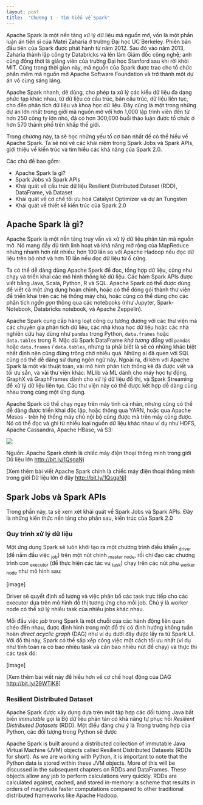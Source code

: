 ```yaml
---
layout: post
title:  "Chương 1 - Tìm hiểu về Spark"
---
```

Apache Spark là một nền tảng xử lý dữ liệu mã nguồn mở, vốn là một phần luận án tiến sĩ của Matei Zaharia ở trường Đại học UC Berkeley. Phiên bản đầu tiên của Spark được phát hành từ năm 2012. Sau đó vào năm 2013, Zaharia thành lập công ty Databricks và lên làm Giám đốc công nghệ; anh cũng đồng thời là giảng viên của trường Đại học Stanford sau khi rời khỏi MIT. Cũng trong thời gian này, mã nguồn của Spark được trao cho tổ chức phần mềm mã nguồn mở Apache Software Foundation và trở thành một dự án vô cùng sáng láng.

Apache Spark nhanh, dẽ dùng, cho phép ta xử lý các kiểu dữ liệu đa dạng phức tạp khác nhau, từ dữ liệu có cấu trúc, bán cấu trúc, dữ liệu liên tục, cho đến phân tích dữ liệu và khoa học dữ liệu. Đây cũng là một trong những dự án lớn nhất trong giới mã nguồn mở với hơn 1,000 lập trình viên đến từ hơn 250 công ty lớn nhỏ, đã có hơn 300,000 buổi thảo luận được tổ chức ở hơn 570 thành phố trên khắp thế giới.

Trong chương này, ta sẽ học những yếu tố cơ bản nhất để có thể hiểu về Apache Spark. Ta sẽ nói về các khái niệm trong Spark Jobs và Spark APIs, giới thiệu về kiến trúc và tìm hiểu các khả năng của Spark 2.0.

Các chủ đề bao gồm:
- Apache Spark là gì?
- Spark Jobs và Spark APIs
- Khái quát về cấu trúc dữ liệu Resilient Distributed Dataset (RDD), DataFrame, và Dataset
- Khái quát về cơ chế tối ưu hoá Catalyst Optimizer và dự án Tungsten
- Khái quát về thiết kế kiến trúc của Spark 2.0

## Apache Spark là gì?

Apache Spark là một nền tảng truy vấn và xử lý dữ liệu phân tán mã nguồn mở. Nó mang đầy đủ tính linh hoạt và khả năng mở rộng của MapReduce nhưng nhanh hơn rất nhiều: hơn 100 lần so với Apache Hadoop nếu đọc dữ liệu trên bộ nhớ và hơn 10 lần nếu đọc dữ liệu từ ổ cứng.

Ta có thể dễ dàng dùng Apache Spark để đọc, tổng hợp dữ liệu, cũng như chạy và triển khai các mô hình thống kê dữ liệu. Các hàm Spark APIs được viết bằng Java, Scala, Python, R và SQL. Apache Spark có thể được dùng để viết cả một ứng dụng hoàn chỉnh, hoặc có thể đóng gói thành thư viện để triển khai trên các hệ thống máy chủ, hoặc cũng có thể dùng cho các phân tích *ngắn gọn* thông qua các notebooks (như Jupyter, Spark-Notebook, Databricks notebook, và Apache Zeppelin).

Apache Spark cung cấp hàng loạt công cụ tương đương với các thư viện mà các chuyên gia phân tích dữ liệu, các nhà khoa học dữ liệu hoặc các nhà nghiên cứu hay dùng như `pandas` trong Python, `data.frames` hoặc `data.tables` trong R. Mặc dù Spark DataFrame *khá tương đồng* với `pandas` hoặc `data.frames` / `data.tables`, nhưng ta phải biết là sẽ có những khác biệt nhất định nên cũng đừng trông chờ nhiều quá. Những ai đã quen với SQL cũng có thể dễ dàng sử dụng ngôn ngữ này. Ngoài ra, đi kèm với Apache Spark là một vài thuật toán, vài mô hình phân tích thống kê đã được viết và tối ưu sẵn, và vài thư viện khác: MLlib và ML dành cho máy học tự động, GraphX và GraphFrames dành cho xử lý dữ liệu đồ thị, và Spark Streaming để xử lý dữ liệu liên tục. Các thư viện này có thể được kết hợp dễ dàng cùng nhau trong cùng một ứng dụng.

Apache Spark có thể chạy ngay trên máy tính cá nhân, nhưng cũng có thể dễ dàng được triển khai độc lập, hoặc thông qua YARN, hoặc qua Apache Mesos - trên hệ thống máy chủ nội bộ cũng được mà trên mây cũng được. Nó có thể đọc và ghi từ nhiều loại nguồn dữ liệu khác nhau ví dụ như HDFS, Apache Cassandra, Apache HBase, và S3:


![](http://insidebigdata.com/wp-content/uploads/2015/11/Spark_ecosystem.png)

Nguồn: Apache Spark chính là chiếc máy điện thoại thông minh trong giới Dữ liệu lớn http://bit.ly/1QsgaNj

[Xem thêm bài viết Apache Spark chính là chiếc máy điện thoại thông minh trong giới Dữ liệu lớn ở đây http://bit.ly/1QsgaNj]

## Spark Jobs và Spark APIs
Trong phần này, ta sẽ xem xét khái quát về Spark Jobs và Spark APIs. Đây là những kiến thức nền tảng cho phần sau, kiến trúc của Spark 2.0

### Quy trình xử lý dữ liệu
Một ứng dụng Spark sẽ luôn khởi tạo ra một chương trình điều khiển <sub>driver</sub> (để nắm đầu việc <sub>job</sub>) trên một nút chính <sub>master node</sub>, rồi chỉ đạo các chương trình con <sub>executor</sub> (để thực hiện các tác vụ <sub>task</sub>) chạy trên các nút phụ <sub>worker node</sub> như mô hình sau:

[image]

Driver sẽ quyết định số lượng và việc phân bổ các task trực tiếp cho các executor dựa trên mô hình đồ thị tương ứng cho mỗi job. Chú ý là worker node có thể xử lý nhiều task của nhiều jobs khác nhau.

Mỗi đầu việc *job* trong Spark là một chuỗi của các hành động liên quan chéo đến nhau, được định hình trong một đồ thị có định hướng không tuần hoàn *direct acyclic graph* (DAG) như ví dụ dưới đây được lấy ra từ Spark UI. Với đồ thị này, Spark có thể sắp xếp công việc một cách tối ưu nhất (ví dụ như tính toán ra có bao nhiêu task và cần bao nhiêu nút để chạy) và thực thi các task đó:

[image]

[Xem thêm bài viết này để hiểu hơn về cơ chế hoạt động của DAG http://bit.ly/29WTiK8]

### Resilient Distributed Dataset
Apache Spark được xây dựng dựa trên một tập hợp các đối tượng Java bất biến *immutable* gọi là Bộ dữ liệu phân tán có khả năng tự phục hồi *Resilient Distributed Datasets* (RDD). Một điều đáng chú ý là Trong trường hợp của Python, các đối tượng trong Python sẽ được


Apache Spark is built around a distributed collection of immutable Java Virtual Machine (JVM) objects called Resilient Distributed Datasets (RDDs for short). As we are working with Python, it is important to note that the Python data is stored within these JVM objects. More of this will be discussed in the subsequent chapters on RDDs and DataFrames. These objects allow any job to perform calculations very quickly. RDDs are calculated against, cached, and stored in-memory: a scheme that results in orders of magnitude faster computations compared to other traditional distributed frameworks like Apache Hadoop.

